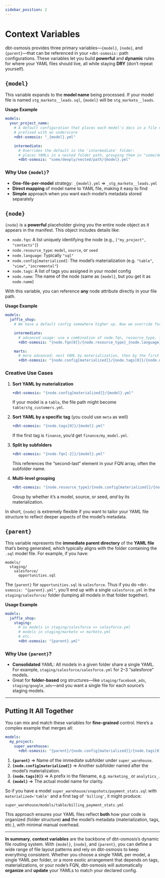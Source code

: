 ```yaml
---
sidebar_position: 2
---
```

# Context Variables

dbt-osmosis provides three primary variables—`{model}`, `{node}`, and `{parent}`—that can be referenced in your `+dbt-osmosis:` path configurations. These variables let you build **powerful** and **dynamic** rules for where your YAML files should live, all while staying **DRY** (don’t repeat yourself).

## `{model}`

This variable expands to the **model name** being processed. If your model file is named `stg_marketo__leads.sql`, `{model}` will be `stg_marketo__leads`.

**Usage Example**

```yaml title="dbt_project.yml"
models:
  your_project_name:
    # A default configuration that places each model's docs in a file named after the model,
    # prefixed with an underscore
    +dbt-osmosis: "_{model}.yml"

    intermediate:
      # Overrides the default in the 'intermediate' folder:
      # places YAMLs in a nested folder path, grouping them in "some/deeply/nested/path/"
      +dbt-osmosis: "some/deeply/nested/path/{model}.yml"
```

### Why Use `{model}`?

- **One-file-per-model** strategy: `_{model}.yml` => `_stg_marketo__leads.yml`
- **Direct mapping** of model name to YAML file, making it easy to find
- **Simple** approach when you want each model’s metadata stored separately

## `{node}`

`{node}` is a **powerful** placeholder giving you the entire node object as it appears in the manifest. This object includes details like:

- `node.fqn`: A list uniquely identifying the node (e.g., `["my_project", "contacts"]`)
- `node.resource_type`: `model`, `source`, or `seed`
- `node.language`: Typically `"sql"`
- `node.config[materialized]`: The model’s materialization (e.g. `"table"`, `"view"`, `"incremental"`)
- `node.tags`: A list of tags you assigned in your model config
- `node.name`: The name of the node (same as `{model}`, but you get it as `node.name`)

With this variable, you can reference **any** node attribute directly in your file path.

**Usage Example**

```yaml title="dbt_project.yml"
models:
  jaffle_shop:
    # We have a default config somewhere higher up. Now we override for intermediate or marts subfolders.

    intermediate:
      # advanced usage: use a combination of node.fqn, resource_type, language, and name
      +dbt-osmosis: "{node.fqn[0]}/{node.resource_type}_{node.language}/{node.name}.yml"

    marts:
      # more advanced: nest YAML by materialization, then by the first tag.
      +dbt-osmosis: "{node.config[materialized]}/{node.tags[0]}/{node.name}.yml"
```

### Creative Use Cases

1. **Sort YAML by materialization**

   ```yaml
   +dbt-osmosis: "{node.config[materialized]}/{model}.yml"
   ```

   If your model is a `table`, the file path might become `table/stg_customers.yml`.

2. **Sort YAML by a specific tag** (you could use `meta` as well)

   ```yaml
   +dbt-osmosis: "{node.tags[0]}/{model}.yml"
   ```

   If the first tag is `finance`, you’d get `finance/my_model.yml`.

3. **Split by subfolders**

   ```yaml
   +dbt-osmosis: "{node.fqn[-2]}/{model}.yml"
   ```

   This references the “second-last” element in your FQN array, often the subfolder name.

4. **Multi-level grouping**

   ```yaml
   +dbt-osmosis: "{node.resource_type}/{node.config[materialized]}/{node.name}.yml"
   ```

   Group by whether it’s a model, source, or seed, *and* by its materialization.

In short, `{node}` is extremely flexible if you want to tailor your YAML file structure to reflect deeper aspects of the model’s metadata.

## `{parent}`

This variable represents the **immediate parent directory** of the **YAML file** that’s being generated, which typically aligns with the folder containing the `.sql` model file. For example, if you have:

```
models/
  staging/
    salesforce/
      opportunities.sql
```

The `{parent}` for `opportunities.sql` is `salesforce`. Thus if you do `+dbt-osmosis: "{parent}.yml"`, you’ll end up with a single `salesforce.yml` in the `staging/salesforce/` folder (lumping all models in that folder together).

**Usage Example**

```yaml title="dbt_project.yml"
models:
  jaffle_shop:
    staging:
      # So models in staging/salesforce => salesforce.yml
      # models in staging/marketo => marketo.yml
      # etc.
      +dbt-osmosis: "{parent}.yml"
```

### Why Use `{parent}`?

- **Consolidated** YAML: All models in a given folder share a single YAML. For example, `staging/salesforce/salesforce.yml` for 2–3 “salesforce” models.
- Great for **folder-based** org structures—like `staging/facebook_ads`, `staging/google_ads`—and you want a single file for each source’s staging models.

---

## Putting It All Together

You can mix and match these variables for **fine-grained** control. Here’s a complex example that merges all:

```yaml
models:
  my_project:
    super_warehouse:
      +dbt-osmosis: "{parent}/{node.config[materialized]}/{node.tags[0]}_{model}.yml"
```

1. **`{parent}`** => Name of the immediate subfolder under `super_warehouse`.
2. **`{node.config[materialized]}`** => Another subfolder named after the model’s materialization.
3. **`{node.tags[0]}`** => A prefix in the filename, e.g. `marketing_` or `analytics_`.
4. **`{model}`** => The actual model name for clarity.

So if you have a model `super_warehouse/snapshots/payment_stats.sql` with `materialized='table'` and a first tag of `'billing'`, it might produce:

```
super_warehouse/models/table/billing_payment_stats.yml
```

This approach ensures your YAML files reflect **both** how your code is organized (folder structure) **and** the model’s metadata (materialization, tags, etc.), with minimal manual overhead.

---

**In summary**, **context variables** are the backbone of dbt-osmosis’s dynamic file routing system. With `{model}`, `{node}`, and `{parent}`, you can define a wide range of file layout patterns and rely on dbt-osmosis to keep everything consistent. Whether you choose a single YAML per model, a single YAML per folder, or a more exotic arrangement that depends on tags, materializations, or your node’s FQN, dbt-osmosis will automatically **organize** and **update** your YAMLs to match your declared config.
